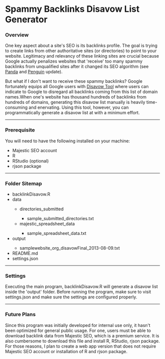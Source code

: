 <h1>Spammy Backlinks Disavow List Generator</h1>

<h3>Overview</h3>
<p>
One key aspect about a site's SEO is its backlinks profile. The goal is trying to create links from other authoritative sites (or directories) to point to your website. Legitimacy and relevancy of these linking sites are crucial because Google actually penalizes websites that 'receive' too many spammy backlinks from unqualified sites after it changed its SEO algorithm (see <a href="en.wikipedia.org/wiki/Google_Panda" target="_blank">Panda</a> and <a href="en_wikipedia.org/wiki/Google_Penguin" target="_blank">Penguin</a> update).
</p>
<p>
But what if I don't want to receive these spammy backlinks? Google fortunately equips all Google users with <a href="https://www.google.com/webmasters/tools/disavow-links-main?pli=1" target="_blank">Disavow Tool</a> where users can indicate to Google to disregard all backlinks coming from this list of domain names.When one's website has thousand hundreds of backlinks from hundreds of domains, generating this disavow list manually is heavily time-consuming and enervating. Using this tool, however, you can programmatically generate a disavow list at with a minimum effort.
</p>
<hr />

<h3>Prerequisite</h3>
You will need to have the following installed on your machine:
<ul>
	<li>Majestic SEO account</li>
	<li>R</li>
	<li>RStudio (optional)</li>
	<li>rjson package</li>
</ul>

<hr />

<h3>Folder Sitemap</h3>
<ul>
	<li>backlinkDisavow.R</li>
	<li>data</li>
	<ul>
		<li>directories_submitted</li>
		<ul>
			<li>sample_submitted_directories.txt</li>
		</ul>		
		<li>majestic_spreadsheet_data</li>
		<ul>
			<li>sample_spreadsheet_data.txt</li>
		</ul>
	</ul>	
	<li>output</li>
	<ul>
		<li>samplewebsite_org_disavowFinal_2013-08-09.txt</li>
	</ul>
	<li>README.md</li>
	<li>settings.json</li>	
</ul>

<hr />

<h3>Settings</h3> 
<p>
Executing the main program, backlinkDisavow.R will generate a disavow list inside the 'output' folder. Before running the program, make sure to visit settings.json and make sure the settings are configured properly.
</p>

 

<hr />

<h3>Future Plans</h3>
Since this program was initially developed for internal use only, it hasn't been optimized for general public usage. For one, users must be able to download backlink data from Majestic SEO, which is a premium service. It is also cumbersome to download this file and install R, RStudio, rjson package. For those reasons, I plan to create a web app version that does not require Majestic SEO account or installation of R and rjson package.    
